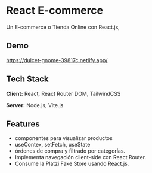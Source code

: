 # React E-commerce
Un E-commerce o Tienda Online con React.js, 

## Demo
https://dulcet-gnome-39817c.netlify.app/

## Tech Stack

**Client:** React, React Router DOM, TailwindCSS

**Server:** Node.js, 
Vite.js

## Features
- componentes para visualizar productos
- useContex, setFetch, useState
- órdenes de compra y filtrado por categorías.
- Implementa navegación client-side con React Router.
- Consume la Platzi Fake Store usando React.js.
